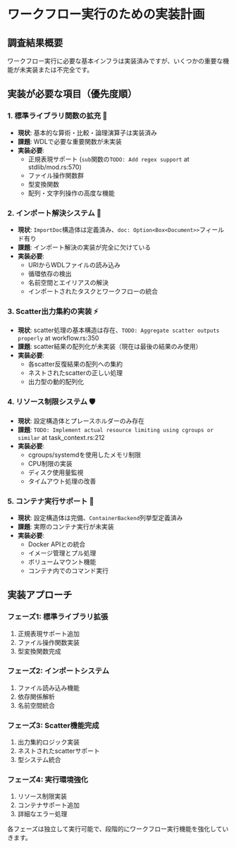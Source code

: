 # ワークフロー実行のための実装計画

## 調査結果概要
ワークフロー実行に必要な基本インフラは実装済みですが、いくつかの重要な機能が未実装または不完全です。

## 実装が必要な項目（優先度順）

### 1. **標準ライブラリ関数の拡充** 🔧
- **現状**: 基本的な算術・比較・論理演算子は実装済み
- **課題**: WDLで必要な重要関数が未実装
- **実装必要**:
  - 正規表現サポート (`sub`関数の`TODO: Add regex support` at stdlib/mod.rs:570)
  - ファイル操作関数群
  - 型変換関数
  - 配列・文字列操作の高度な機能

### 2. **インポート解決システム** 📂
- **現状**: `ImportDoc`構造体は定義済み、`doc: Option<Box<Document>>`フィールド有り
- **課題**: インポート解決の実装が完全に欠けている
- **実装必要**:
  - URIからWDLファイルの読み込み
  - 循環依存の検出
  - 名前空間とエイリアスの解決
  - インポートされたタスクとワークフローの統合

### 3. **Scatter出力集約の実装** ⚡
- **現状**: scatter処理の基本構造は存在、`TODO: Aggregate scatter outputs properly` at workflow.rs:350
- **課題**: scatter結果の配列化が未実装（現在は最後の結果のみ使用）
- **実装必要**:
  - 各scatter反復結果の配列への集約
  - ネストされたscatterの正しい処理
  - 出力型の動的配列化

### 4. **リソース制限システム** 🛡️
- **現状**: 設定構造体とプレースホルダーのみ存在
- **課題**: `TODO: Implement actual resource limiting using cgroups or similar` at task_context.rs:212
- **実装必要**:
  - cgroups/systemdを使用したメモリ制限
  - CPU制限の実装
  - ディスク使用量監視
  - タイムアウト処理の改善

### 5. **コンテナ実行サポート** 🐳
- **現状**: 設定構造体は完備、`ContainerBackend`列挙型定義済み
- **課題**: 実際のコンテナ実行が未実装
- **実装必要**:
  - Docker APIとの統合
  - イメージ管理とプル処理
  - ボリュームマウント機能
  - コンテナ内でのコマンド実行

## 実装アプローチ

### フェーズ1: 標準ライブラリ拡張
1. 正規表現サポート追加
2. ファイル操作関数実装
3. 型変換関数完成

### フェーズ2: インポートシステム
1. ファイル読み込み機能
2. 依存関係解析
3. 名前空間統合

### フェーズ3: Scatter機能完成
1. 出力集約ロジック実装
2. ネストされたscatterサポート
3. 型システム統合

### フェーズ4: 実行環境強化
1. リソース制限実装
2. コンテナサポート追加
3. 詳細なエラー処理

各フェーズは独立して実行可能で、段階的にワークフロー実行機能を強化していきます。
